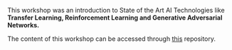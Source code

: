 This workshop was an introduction to State of the Art AI Technologies like **Transfer Learning, Reinforcement Learning and Generative Adversarial Networks.**

The content of this workshop can be accessed through [this](https://github.com/dwhitena/odsc_sota) repository.